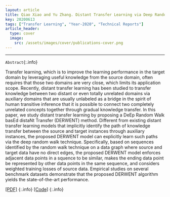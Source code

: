 ```yaml
---
layout: article
title: Qiao Xiao and Yu Zhang. Distant Transfer Learning via Deep Random Walk. arXiv:2006.07622, 2020.
key: 20200613
tags: ["Transfer Learning", "Year-2020", "Technical Reports"]
article_header:
  type: cover
  image:
    src: /assets/images/cover/publications-cover.png
---
```




<div class="article__content" markdown="1">

---
`Abstract`{:.info}

Transfer learning, which is to improve the learning performance in the target domain by leveraging useful knowledge from the source domain, often requires that those two domains are very close, which limits its application scope. Recently, distant transfer learning has been studied to transfer knowledge between two distant or even totally unrelated domains via auxiliary domains that are usually unlabeled as a bridge in the spirit of human transitive inference that it is possible to connect two completely unrelated concepts together through gradual knowledge transfer. In this paper, we study distant transfer learning by proposing a DeEp Random Walk basEd distaNt Transfer (DERWENT) method. Different from existing distant transfer learning models that implicitly identify the path of knowledge transfer between the source and target instances through auxiliary instances, the proposed DERWENT model can explicitly learn such paths via the deep random walk technique. Specifically, based on sequences identified by the random walk technique on a data graph where source and target data have no direct edges, the proposed DERWENT model enforces adjacent data points in a squence to be similar, makes the ending data point be represented by other data points in the same sequence, and considers weighted training losses of source data. Empirical studies on several benchmark datasets demonstrate that the proposed DERWENT algorithm yields the state-of-the-art performance.

<!--more-->

[\[PDF\]](https://arxiv.org/abs/2006.07622)
{:.info}
[\[Code\]](https://arxiv.org/abs/2006.07622)
{:.info}

</div>

